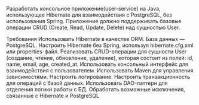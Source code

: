 Разработать консольное приложение(user-service) на Java, использующее Hibernate для взаимодействия с PostgreSQL, без использования Spring. Приложение должно поддерживать базовые операции CRUD (Create, Read, Update, Delete) над сущностью User.

Требования
Использовать Hibernate в качестве ORM.
База данных — PostgreSQL.
Настроить Hibernate без Spring, используя hibernate.cfg.xml или properties-файл.
Реализовать CRUD-операции для сущности User (создание, чтение, обновление, удаление), которая состоит из полей: id, name, email, age, created_at.
Использовать консольный интерфейс для взаимодействия с пользователем.
Использовать Maven для управления зависимостями.
Настроить логирование.
Настроить транзакционность для операций с базой данных.
Использовать DAO-паттерн для отделения логики работы с БД.
Обработать возможные исключения, связанные с Hibernate и PostgreSQL